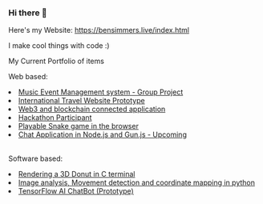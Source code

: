 ### Hi there 👋 

Here's my Website: https://bensimmers.live/index.html

I make cool things with code :)
<p>My Current Portfolio of items</p>
<p>Web based:</p>
<li><a href="https://musiceventmaker.herokuapp.com/">Music Event Management system - Group Project</a></li>
<li><a href="https://mytravelsapp.herokuapp.com/">International Travel Website Prototype</a></li>
<li><a href="https://odysseyworlds.herokuapp.com/">Web3 and blockchain connected application</a></li>
<li><a href="https://github.com/ifbhack/WorkTracker">Hackathon Participant</a></li>
<li><a href="https://ben-s-lgtm.github.io/Stuff/snake.html">Playable Snake game in the browser</a></li>
 <li><a href="#">Chat Application in Node.js and Gun.js - Upcoming</a></li>

<br/>

<p>Software based:</p>
<li><a href="https://github.com/ben-S-lgtm/Stuff/blob/main/donut.c">Rendering a 3D Donut in C terminal</a></li>
<li><a href="#">Image analysis, Movement detection and coordinate mapping in python</a></li>
<li><a href="#">TensorFlow AI ChatBot (Prototype)</a></li>
<!--
<br/>
<img src="https://upload.wikimedia.org/wikipedia/commons/6/6a/JavaScript-logo.png" alt="peng ting" width="150" height="150">
<br/>
<img src="https://upload.wikimedia.org/wikipedia/commons/thumb/c/c3/Python-logo-notext.svg/1200px-Python-logo-notext.svg.png" alt="peng ting" width="150" height="150">
<br/>
<img src="" alt="peng ting" width="150" height="150">

-->


<!--
**ben-S-lgtm/ben-S-lgtm** is a ✨ _special_ ✨ repository because its `README.md` (this file) appears on your GitHub profile.

Here are some ideas to get you started:

- 🔭 I’m currently working on cool stuff
- 🌱 I’m currently learning ...
- 👯 I’m looking to collaborate on ...
- 🤔 I’m looking for help with ...
- 💬 Ask me about ...
- 📫 How to reach me: ...
- 😄 Pronouns: ...
- ⚡ Fun fact: ...
-->
